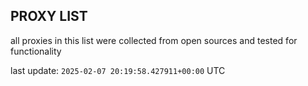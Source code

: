 ## PROXY LIST

all proxies in this list were collected from open sources and tested for functionality

last update: `2025-02-07 20:19:58.427911+00:00` UTC